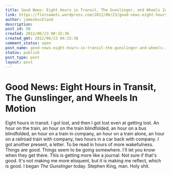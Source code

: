 ```yaml
---
title: Good News: Eight Hours in Transit, The Gunslinger, and Wheels In Motion
link: https://flotsametc.wordpress.com/2012/06/23/good-news-eight-hours-in-transit-the-gunslinger-and-wheels-in-motion/
author: jamesbuckland
description: 
post_id: 98
created: 2012/06/23 00:15:36
created_gmt: 2012/06/23 04:15:36
comment_status: open
post_name: good-news-eight-hours-in-transit-the-gunslinger-and-wheels-in-motion
status: publish
post_type: post
layout: post
---
```


# Good News: Eight Hours in Transit, The Gunslinger, and Wheels In Motion

Eight hours in transit. I got lost, and then I got lost even at getting lost. An hour on the train, an hour on the train blindfolded, an hour on a bus blindfolded, an hour on a train in company, an hour on a train alone, an hour on a railroad train with company, two hours in a car back with company. I got another present, a letter. To be read in hours of more wakefulness. Things are good. Things seem to be going somewhere. I'll let you know when they get there. This is getting more like a journal. Not sure if that's good. It's not making me more eloquent, but it is making me reflect, which is good. I began _The Gunslinger_ today. Stephen King, man. Holy shit.